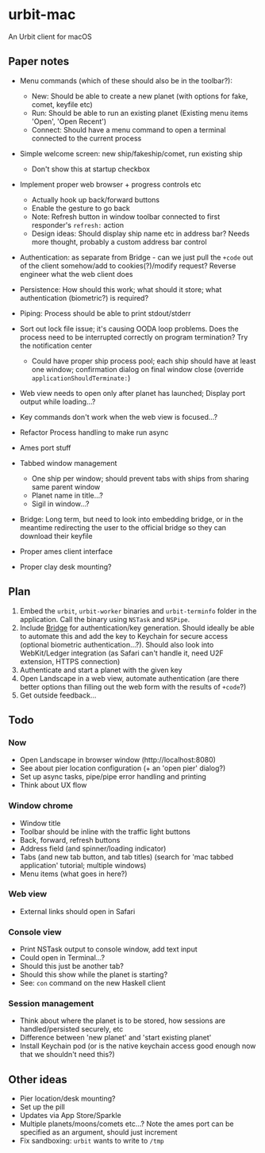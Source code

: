 # urbit-mac

An Urbit client for macOS 

## Paper notes

- Menu commands (which of these should also be in the toolbar?):
    - New: Should be able to create a new planet (with options for fake, comet, keyfile etc)
    - Run: Should be able to run an existing planet (Existing menu items 'Open', 'Open Recent')
    - Connect: Should have a menu command to open a terminal connected to the current process

- Simple welcome screen: new ship/fakeship/comet, run existing ship
    - Don't show this at startup checkbox

- Implement proper web browser + progress controls etc
    - Actually hook up back/forward buttons
    - Enable the gesture to go back
    - Note: Refresh button in window toolbar connected to first responder's `refresh:` action
    - Design ideas: Should display ship name etc in address bar? Needs more thought, probably a custom address bar control

- Authentication: as separate from Bridge - can we just pull the `+code` out of the client somehow/add to cookies(?)/modify request? Reverse engineer what the web client does

- Persistence: How should this work; what should it store; what authentication (biometric?) is required?

- Piping: Process should be able to print stdout/stderr

- Sort out lock file issue; it's causing OODA loop problems. Does the process need to be interrupted correctly on program termination? Try the notification center
    - Could have proper ship process pool; each ship should have at least one window; confirmation dialog on final window close (override `applicationShouldTerminate:`)

- Web view needs to open only after planet has launched; Display port output while loading...?

- Key commands don't work when the web view is focused...?

- Refactor Process handling to make run async

- Ames port stuff
 
- Tabbed window management
    - One ship per window; should prevent tabs with ships from sharing same parent window
    - Planet name in title...?
    - Sigil in window...?
 
- Bridge: Long term, but need to look into embedding bridge, or in the meantime redirecting the user to the official bridge so they can download their keyfile

- Proper ames client interface

- Proper clay desk mounting?

## Plan

1. Embed the `urbit`, `urbit-worker` binaries and `urbit-terminfo` folder in the application. Call the binary using `NSTask` and `NSPipe`.
2. Include [Bridge](https://bridge.urbit.org) for authentication/key generation. Should ideally be able to automate this and add the key to Keychain for secure access (optional biometric authentication...?). Should also look into WebKit/Ledger integration (as Safari can't handle it, need U2F extension, HTTPS connection)
3. Authenticate and start a planet with the given key
4. Open Landscape in a web view, automate authentication (are there better options than filling out the web form with the results of `+code`?)
5. Get outside feedback...

## Todo

### Now

- Open Landscape in browser window (http://localhost:8080)
- See about pier location configuration (+ an 'open pier' dialog?)
- Set up async tasks, pipe/pipe error handling and printing
- Think about UX flow

### Window chrome

- Window title
- Toolbar should be inline with the traffic light buttons
- Back, forward, refresh buttons
- Address field (and spinner/loading indicator)
- Tabs (and new tab button, and tab titles) (search for 'mac tabbed application' tutorial; multiple windows)
- Menu items (what goes in here?)

### Web view

- External links should open in Safari

### Console view

- Print NSTask output to console window, add text input
- Could open in Terminal...?
- Should this just be another tab?
- Should this show while the planet is starting?
- See: `con` command on the new Haskell client

### Session management

- Think about where the planet is to be stored, how sessions are handled/persisted securely, etc
- Difference between 'new planet' and 'start existing planet'
- Install Keychain pod (or is the native keychain access good enough now that we shouldn't need this?)

## Other ideas

- Pier location/desk mounting?
- Set up the pill
- Updates via App Store/Sparkle
- Multiple planets/moons/comets etc...? Note the ames port can be specified as an argument, should just increment
- Fix sandboxing: `urbit` wants to write to `/tmp`
